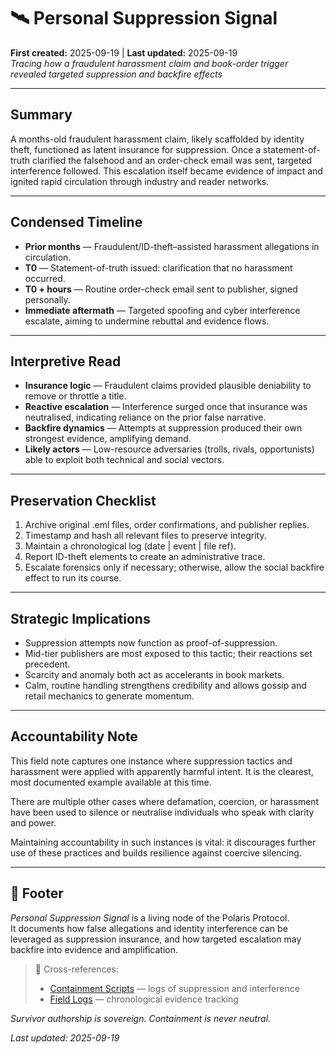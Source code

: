 # 🛰️ Personal Suppression Signal  
**First created:** 2025-09-19 | **Last updated:** 2025-09-19  
*Tracing how a fraudulent harassment claim and book-order trigger revealed targeted suppression and backfire effects*

---

## Summary  
A months-old fraudulent harassment claim, likely scaffolded by identity theft, functioned as latent insurance for suppression. Once a statement-of-truth clarified the falsehood and an order-check email was sent, targeted interference followed. This escalation itself became evidence of impact and ignited rapid circulation through industry and reader networks.

---

## Condensed Timeline  
- **Prior months** — Fraudulent/ID-theft–assisted harassment allegations in circulation.  
- **T0** — Statement-of-truth issued: clarification that no harassment occurred.  
- **T0 + hours** — Routine order-check email sent to publisher, signed personally.  
- **Immediate aftermath** — Targeted spoofing and cyber interference escalate, aiming to undermine rebuttal and evidence flows.  

---

## Interpretive Read  
- **Insurance logic** — Fraudulent claims provided plausible deniability to remove or throttle a title.  
- **Reactive escalation** — Interference surged once that insurance was neutralised, indicating reliance on the prior false narrative.  
- **Backfire dynamics** — Attempts at suppression produced their own strongest evidence, amplifying demand.  
- **Likely actors** — Low-resource adversaries (trolls, rivals, opportunists) able to exploit both technical and social vectors.

---

## Preservation Checklist  
1. Archive original .eml files, order confirmations, and publisher replies.  
2. Timestamp and hash all relevant files to preserve integrity.  
3. Maintain a chronological log (date | event | file ref).  
4. Report ID-theft elements to create an administrative trace.  
5. Escalate forensics only if necessary; otherwise, allow the social backfire effect to run its course.

---

## Strategic Implications  
- Suppression attempts now function as proof-of-suppression.  
- Mid-tier publishers are most exposed to this tactic; their reactions set precedent.  
- Scarcity and anomaly both act as accelerants in book markets.  
- Calm, routine handling strengthens credibility and allows gossip and retail mechanics to generate momentum.  

---

## Accountability Note  

This field note captures one instance where suppression tactics and harassment were applied with apparently harmful intent. It is the clearest, most documented example available at this time.  

There are multiple other cases where defamation, coercion, or harassment have been used to silence or neutralise individuals who speak with clarity and power.  

Maintaining accountability in such instances is vital: it discourages further use of these practices and builds resilience against coercive silencing.  

---

## 🏮 Footer  

*Personal Suppression Signal* is a living node of the Polaris Protocol.  
It documents how false allegations and identity interference can be leveraged as suppression insurance, and how targeted escalation may backfire into evidence and amplification.  

> 📡 Cross-references:  
> - [Containment Scripts](../Disruption_Kit/Containment_Scripts/) — logs of suppression and interference  
> - [Field Logs](../Field_Logs/) — chronological evidence tracking  

*Survivor authorship is sovereign. Containment is never neutral.*  

_Last updated: 2025-09-19_
